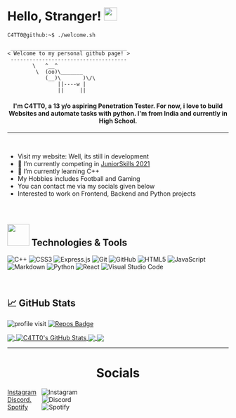 <h1> Hello, Stranger! <img src="https://raw.githubusercontent.com/MartinHeinz/MartinHeinz/master/wave.gif" width="30px"> </h1>

```console
C4TT0@github:~$ ./welcome.sh
```

```
 _____________________________________
< Welcome to my personal github page! >
 ------------------------------------- 
        \   ^__^
         \  (oo)\_______
            (__)\       )\/\
                ||----w |
                ||     ||
```

<h4 align="center">I'm C4TT0, a 13 y/o aspiring Penetration Tester. For now, i love to build Websites and automate tasks with python. I'm from India and currently in High School.</h4>

<hr>
<br>

- Visit my website: Well, its still in development
- 🔭 I’m currently competing in [JuniorSkills 2021](https://worldskillsindia.co.in/juniorskills2021/)
- 🌱 I’m currently learning C++
- My Hobbies includes Football and Gaming
- You can contact me via my socials given below
- Interested to work on Frontend, Backend and Python projects

<br>

## <img src="https://media1.giphy.com/media/jNNUsQaAx0myWAXw1h/giphy.gif?cid=ecf05e47wtqycw9n2f7gp5kg2qqi9lqzukd9f32f583q1nhs&rid=giphy.gif" width="50"> Technologies & Tools

![C++](https://img.shields.io/badge/c++-%2300599C.svg?style=for-the-badge&logo=c%2B%2B&logoColor=white)
![CSS3](https://img.shields.io/badge/css3-%231572B6.svg?style=for-the-badge&logo=css3&logoColor=white)
![Express.js](https://img.shields.io/badge/express.js-%23404d59.svg?style=for-the-badge&logo=express&logoColor=%2361DAFB)
![Git](https://img.shields.io/badge/git-%23F05033.svg?style=for-the-badge&logo=git&logoColor=white)
![GitHub](https://img.shields.io/badge/github-%23121011.svg?style=for-the-badge&logo=github&logoColor=white)
![HTML5](https://img.shields.io/badge/html5-%23E34F26.svg?style=for-the-badge&logo=html5&logoColor=white)
![JavaScript](https://img.shields.io/badge/javascript-%23323330.svg?style=for-the-badge&logo=javascript&logoColor=%23F7DF1E)
![Markdown](https://img.shields.io/badge/markdown-%23000000.svg?style=for-the-badge&logo=markdown&logoColor=white)
![Python](https://img.shields.io/badge/python-3670A0?style=for-the-badge&logo=python&logoColor=ffdd54)
![React](https://img.shields.io/badge/react-%2320232a.svg?style=for-the-badge&logo=react&logoColor=%2361DAFB)
![Visual Studio Code](https://img.shields.io/badge/Visual%20Studio%20Code-0078d7.svg?style=for-the-badge&logo=visual-studio-code&logoColor=white)

<br>

## &#x1f4c8; GitHub Stats

![profile visit](https://komarev.com/ghpvc/?username=C4TT0)  [![Repos Badge](https://badges.pufler.dev/repos/C4TT0)](https://badges.pufler.dev)

<a href="https://github.com/C4TT0/C4TT0">
  <img align="center" src="https://github-readme-stats.vercel.app/api/top-langs/?username=C4TT0&hide=java,html,tex&title_color=ffffff&text_color=c9cacc&icon_color=2bbc8a&bg_color=1d1f21&langs_count=3" />
</a>
<a href="https://github.com/C4TT0/C4TT0">
  <img align="center" src="https://github-readme-stats.vercel.app/api?username=C4TT0&show_icons=true&line_height=27&count_private=true&title_color=ffffff&text_color=c9cacc&icon_color=2bbc8a&bg_color=1d1f21" alt="C4TT0's GitHub Stats" />
</a>

<a href="https://github.com/C4TT0/C4TT0">
  <img align="center" src="https://github-readme-stats.vercel.app/api/pin/?username=C4TT0&repo=SpotifyPlaylistDownloader&title_color=ffffff&text_color=c9cacc&icon_color=2bbc8a&bg_color=1d1f21" />
</a>


<a href="https://github.com/C4TT0/C4TT0">
  <img align="center" src="https://github-readme-stats.vercel.app/api/pin/?username=C4TT0&repo=YTUtility&title_color=ffffff&text_color=c9cacc&icon_color=2bbc8a&bg_color=1d1f21" />
</a>

<hr>

<h1 align="center">Socials</h1>

[Instagram](https://www.instagram.com/typh0n12/) &nbsp;&nbsp;![Instagram](https://img.shields.io/badge/<handle>-%23E4405F.svg?style=for-the-badge&logo=Instagram&logoColor=white)
<br>
[Discord.](https://discord.com/users/779562023188430849) &nbsp;&nbsp;&nbsp;&nbsp;  ![Discord](https://img.shields.io/badge/%3CServer%3E-%237289DA.svg?style=for-the-badge&logo=discord&logoColor=white)
<br>
[Spotify](https://open.spotify.com/user/m2vmvpwb60giwwsm2zg1y7j9k)&nbsp;&nbsp;&nbsp;&nbsp;&nbsp;&nbsp;&nbsp; ![Spotify](https://img.shields.io/badge/Spotify-1ED760?style=for-the-badge&logo=spotify&logoColor=white)
